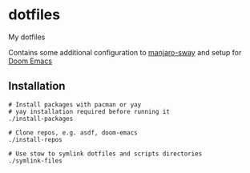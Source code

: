 # dotfiles

My dotfiles

Contains some additional configuration to [manjaro-sway] and setup for [Doom Emacs][doom-emacs]

## Installation

``` shell
# Install packages with pacman or yay
# yay installation required before running it
./install-packages

# Clone repos, e.g. asdf, doom-emacs
./install-repos

# Use stow to symlink dotfiles and scripts directories
./symlink-files
```

[manjaro-sway]: https://github.com/manjaro-sway/manjaro-sway
[doom-emacs]: https://github.com/doomemacs/doomemacs
